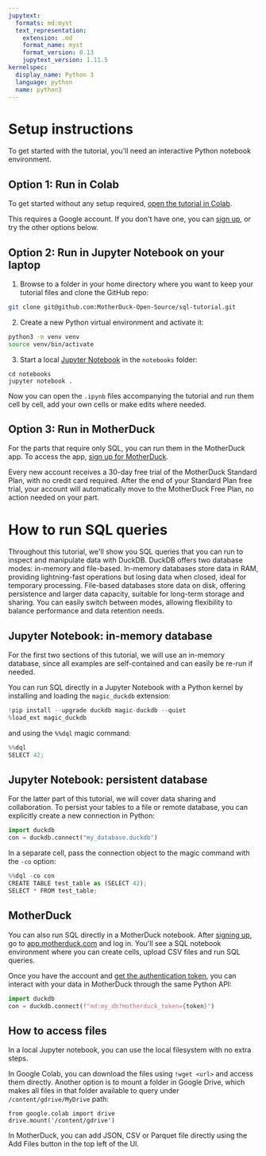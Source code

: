 ```yaml
---
jupytext:
  formats: md:myst
  text_representation:
    extension: .md
    format_name: myst
    format_version: 0.13
    jupytext_version: 1.11.5
kernelspec:
  display_name: Python 3
  language: python
  name: python3
---
```


# Setup instructions

To get started with the tutorial, you'll need an interactive Python notebook environment.

## Option 1: Run in Colab

To get started without any setup required, <a target="_blank" href="https://colab.research.google.com/github/MotherDuck-Open-Source/sql-tutorial">open the tutorial in Colab</a>.

This requires a Google account. If you don't have one, you can <a href="https://accounts.google.com/signup" target="_blank">sign up</a>, or try the other options below.

## Option 2: Run in Jupyter Notebook on your laptop

1. Browse to a folder in your home directory where you want to keep your tutorial files and clone the GitHub repo:
```bash
git clone git@github.com:MotherDuck-Open-Source/sql-tutorial.git
```
2. Create a new Python virtual environment and activate it:
```bash
python3 -m venv venv
source venv/bin/activate
```
3. Start a local <a href="https://jupyter.org/install" target="_blank">Jupyter Notebook</a> in the `notebooks` folder:
```
cd notebooks
jupyter notebook .
```

Now you can open the `.ipynb` files accompanying the tutorial and run them cell by cell, add your own cells or make edits where needed.

## Option 3: Run in MotherDuck

For the parts that require only SQL, you can run them in the MotherDuck app. To access the app, <a href="https://app.motherduck.com/?auth_flow=signup" target="_blank">sign up for MotherDuck</a>.

Every new account receives a 30-day free trial of the MotherDuck Standard Plan, with no credit card required. After the end of your Standard Plan free trial, your account will automatically move to the MotherDuck Free Plan, no action needed on your part.

# How to run SQL queries

Throughout this tutorial, we'll show you SQL queries that you can run to inspect and manipulate data with DuckDB. DuckDB offers two database modes: in-memory and file-based. In-memory databases store data in RAM, providing lightning-fast operations but losing data when closed, ideal for temporary processing. File-based databases store data on disk, offering persistence and larger data capacity, suitable for long-term storage and sharing. You can easily switch between modes, allowing flexibility to balance performance and data retention needs.

## Jupyter Notebook: in-memory database

For the first two sections of this tutorial, we will use an in-memory database, since all examples are self-contained and can easily be re-run if needed.

You can run SQL directly in a Jupyter Notebook with a Python kernel by installing and loading the `magic_duckdb` extension:

```python
!pip install --upgrade duckdb magic-duckdb --quiet
%load_ext magic_duckdb
```

and using the `%%dql` magic command:

```python
%%dql
SELECT 42;
```

## Jupyter Notebook: persistent database

For the latter part of this tutorial, we will cover data sharing and collaboration. To persist your tables to a file or remote database, you can explicitly create a new connection in Python:

```python
import duckdb
con = duckdb.connect("my_database.duckdb")
```

In a separate cell, pass the connection object to the magic command with the `-co` option:

```python
%%dql -co con
CREATE TABLE test_table as (SELECT 42);
SELECT * FROM test_table;
```

## MotherDuck

You can also run SQL directly in a MotherDuck notebook. After <a href="https://app.motherduck.com/?auth_flow=signup" target="_blank">signing up</a>, go to <a href="https://app.motherduck.com/" target="_blank">app.motherduck.com</a> and log in. You'll see a SQL notebook environment where you can create cells, upload CSV files and run SQL queries.

Once you have the account and [get the authentication token](https://motherduck.com/docs/key-tasks/authenticating-to-motherduck/#creating-an-access-token), you can interact with your data in MotherDuck through the same Python API:

```python
import duckdb
con = duckdb.connect(f"md:my_db?motherduck_token={token}")
```

## How to access files

In a local Jupyter notebook, you can use the local filesystem with no extra steps.

In Google Colab, you can download the files using `!wget <url>` and access them directly. Another option is to mount a folder in Google Drive, which makes all files in that folder available to query under `/content/gdrive/MyDrive` path:

```
from google.colab import drive
drive.mount('/content/gdrive')
```

In MotherDuck, you can add JSON, CSV or Parquet file directly using the Add Files button in the top left of the UI.
